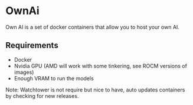 # OwnAi

Own AI is a set of docker containers that allow you to host your own AI.

## Requirements

- Docker
- Nvidia GPU (AMD will work with some tinkering, see ROCM versions of images)
- Enough VRAM to run the models

Note:
Watchtower is not require but nice to have, auto updates containers by checking for new releases.
